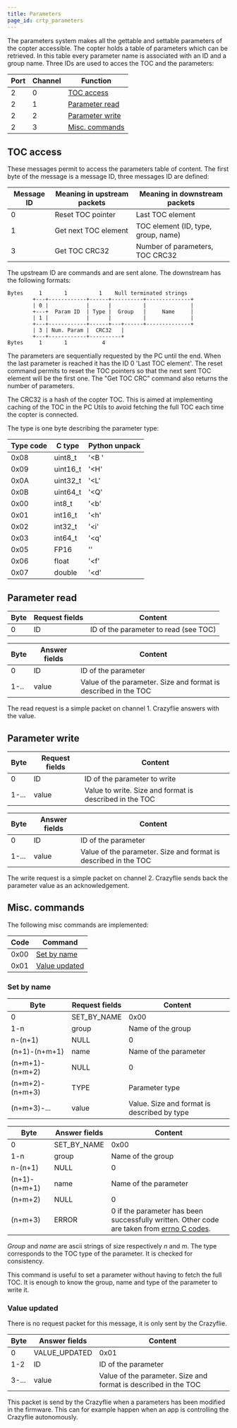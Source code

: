 ```yaml
---
title: Parameters
page_id: crtp_parameters
---
```


The parameters system makes all the gettable and settable parameters of
the copter accessible. The copter holds a table of parameters which can
be retrieved. In this table every parameter name is associated with an
ID and a group name. Three IDs are used to acces the TOC and the
parameters:

|  Port |  Channel  | Function |
|  ------| ---------| --------------------------------------------------------------|
|  2   |   0        | [TOC access](#toc-access)|
|  2   |   1        | [Parameter read](#parameter-read)|
|  2   |   2        | [Parameter write](#parameter-write)|
|  2   |   3        | [Misc. commands](#misc-commands)|

TOC access
----------

These messages permit to access the parameters table of content. The
first byte of the message is a message ID, three messages ID are
defined:

 | Message ID  | Meaning in upstream packets  | Meaning in downstream packets |
 | ------------| -----------------------------| -------------------------------------|
 |0            | Reset TOC pointer            | Last TOC element|
 | 1           | Get next TOC element         | TOC element (ID, type, group, name)|
 | 3           | Get TOC CRC32                | Number of parameters, TOC CRC32|

The upstream ID are commands and are sent alone. The downstream has the
following formats:

    Bytes     1       1          1    Null terminated strings
            +---+------------+------+----------+--------------+
            | 0 |            |      |          |              |
            +---+  Param ID  | Type |  Group   |     Name     |
            | 1 |            |      |          |              |
            +---+------------+------+---+------+--------------+
            | 3 | Num. Param |  CRC32   |
            +---+------------+----------+
    Bytes     1       1           4

The parameters are sequentially requested by the PC until the end. When
the last parameter is reached it has the ID 0 \'Last TOC element\'. The
reset command permits to reset the TOC pointers so that the next sent
TOC element will be the first one. The \"Get TOC CRC\" command also
returns the number of parameters.

The CRC32 is a hash of the copter TOC. This is aimed at implementing
caching of the TOC in the PC Utils to avoid fetching the full TOC each
time the copter is connected.

The type is one byte describing the parameter type:

|  Type code |  C type     | Python unpack |
|  -----------| -----------| ---------------|
| 0x08      |  uint8\_t   |  \'&lt;B \'|
|  0x09      |  uint16\_t |  \'&lt;H\' |
|  0x0A      |  uint32\_t |  \'&lt;L\' |
|  0x0B      |  uint64\_t |  \'&lt;Q\' |
|  0x00      |  int8\_t   |  \'&lt;b\' |
|  0x01      |  int16\_t  |  \'&lt;h\' |
|  0x02      |  int32\_t  |  \'&lt;i\' |
|  0x03      |  int64\_t  |  \'&lt;q\' |
|  0x05      |  FP16      |  \'\'    |
|  0x06      |  float     |  \'&lt;f\' |
|  0x07      |  double    |  \'&lt;d\' |

Parameter read
--------------



 | Byte  | Request fields  | Content
|  ------| ----------------| ---------------------------------------
|  0     | ID              | ID of the parameter to read (see TOC)



|  Byte  | Answer fields   |Content|
|  ------| ---------------| -----------------------------------------------------------------|
|  0     | ID             | ID of the parameter |
|  1-..  | value          | Value of the parameter. Size and format is described in the TOC |



The read request is a simple packet on channel 1. Crazyflie answers with
the value.

Parameter write
---------------



 | Byte    | Request fields   |Content|
 | --------| ---------------- |---------------------------------------------------------|
 | 0      |  ID               |ID of the parameter to write|
 | 1-\...  | value           | Value to write. Size and format is described in the TOC|



 | Byte     |Answer fields   |Content|
|  -------- |--------------- |-----------------------------------------------------------------|
|  0        |ID              |ID of the parameter|
|  1-\...   |value           |Value of the parameter. Size and format is described in the TOC|



The write request is a simple packet on channel 2. Crazyflie sends back
the parameter value as an acknowledgement.

Misc. commands
--------------

The following misc commands are implemented:

|  Code  | Command|
|  ------| ------------------------------------------------------|
|  0x00  | [Set by name](#set-by-name)|
|  0x01  | [Value updated](#value-updated)

### Set by name

|  Byte             | Request fields   | Content|
|  -----------------| ----------------| ---------------------------------------------|
|  0                | SET\_BY\_NAME   | 0x00 |
|  1-n              | group           | Name of the group |
|  n-(n+1)          | NULL            | 0 |
|  (n+1)-(n+m+1)    | name            | Name of the parameter |
|  (n+m+1)-(n+m+2)  | NULL            | 0 |
|  (n+m+2)-(n+m+3)  | TYPE            | Parameter type |
|  (n+m+3)-\...     | value           | Value. Size and format is described by type |



| Byte           | Answer fields  | Content|
| ---------------| ---------------| ---------------------------------------------------|
|  0             |  SET\_BY\_NAME  | 0x00|
|  1-n           |  group          | Name of the group|
|  n-(n+1)       |  NULL           | 0|
|  (n+1)-(n+m+1) |  name           | Name of the parameter|
|  (n+m+2)       |  NULL           | 0|
|  (n+m+3)       |  ERROR          | 0 if the parameter has been successfully written. Other code are taken from [errno C codes](http://www.virtsync.com/c-error-codes-include-errno). |


*Group* and *name* are ascii strings of size respectively *n* and *m*.
The type corresponds to the TOC type of the parameter. It is checked for
consistency.

This command is useful to set a parameter without having to fetch the
full TOC. It is enough to know the group, name and type of the parameter
to write it.

### Value updated

There is no request packet for this message, it is only sent by the Crazyflie.

| Byte           | Answer fields   | Content|
| ---------------| ----------------| ---------------------------------------------------|
|  0             |  VALUE\_UPDATED | 0x01                                               |
|  1-2           |  ID             | ID of the parameter                                |
|  3-\...        |value            |Value of the parameter. Size and format is described in the TOC|

This packet is send by the Crazyflie when a parameters has been modified in the firmware.
This can for example happen when an app is controlling the Crazyflie autonomously.
